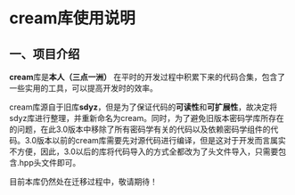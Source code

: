 # cream库使用说明

## 一、项目介绍

**cream**库是**本人（三点一洲）** 在平时的开发过程中积累下来的代码合集，包含了一些实用的工具，可以提高开发时的效率。

cream库源自于旧库**sdyz**，但是为了保证代码的**可读性**和**可扩展性**，故决定将sdyz库进行整理，并重新命名为cream。同时，为了避免旧版本密码学库所存在的问题，在此3.0版本中移除了所有密码学有关的代码以及依赖密码学组件的代码。3.0版本以前的cream库需要先对源代码进行编译，但是这对于开发而言属实不方便，因此，3.0以后的库将代码导入的方式全都改为了头文件导入，只需要包含.hpp头文件即可。

目前本库仍然处在迁移过程中，敬请期待！